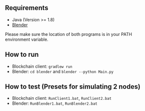 ## Requirements
- Java (Version >= 1.8)
- [Blender](https://www.blender.org/)

Please make sure the location of both programs is in your PATH environment variable.

## How to run
- Blockchain client: `gradlew run`
- Blender: `cd blender` and `blender --python Main.py`

## How to test (Presets for simulating 2 nodes)
- Blockchain client: `RunClient1.bat`, `RunClient2.bat`
- Blender: `RunBlender1.bat`, `RunBlender2.bat`
